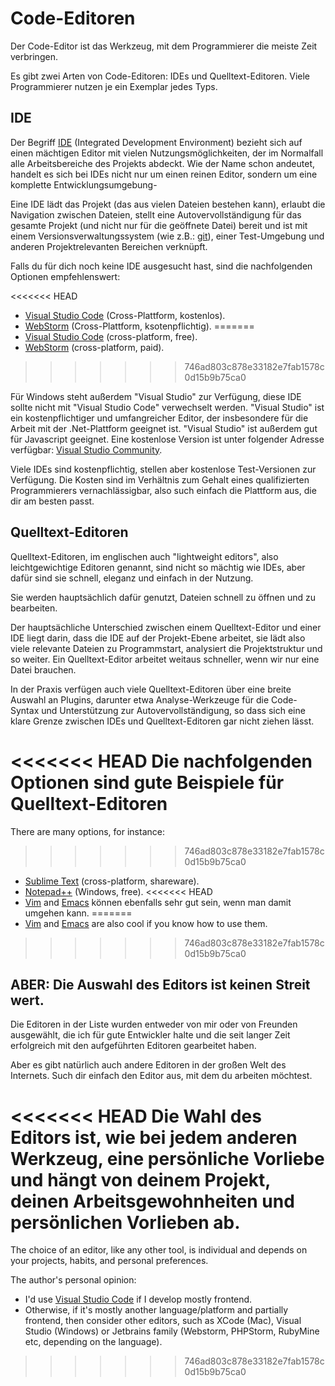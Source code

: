 # Code-Editoren

Der Code-Editor ist das Werkzeug, mit dem Programmierer die meiste Zeit verbringen. 

Es gibt zwei Arten von Code-Editoren: IDEs und Quelltext-Editoren. Viele Programmierer nutzen je ein Exemplar jedes Typs.

## IDE

Der Begriff [IDE](https://en.wikipedia.org/wiki/Integrated_development_environment) (Integrated Development Environment) bezieht sich auf einen mächtigen Editor mit vielen Nutzungsmöglichkeiten, der im Normalfall alle Arbeitsbereiche des Projekts abdeckt. Wie der Name schon andeutet, handelt es sich bei IDEs nicht nur um einen reinen Editor, sondern um eine komplette Entwicklungsumgebung-

Eine IDE lädt das Projekt (das aus vielen Dateien bestehen kann), erlaubt die Navigation zwischen Dateien, stellt eine Autovervollständigung für das gesamte Projekt (und nicht nur für die geöffnete Datei) bereit und ist mit einem Versionsverwaltungssystem (wie z.B.: [git](https://git-scm.com/)), einer Test-Umgebung und anderen Projektrelevanten Bereichen verknüpft.

Falls du für dich noch keine IDE ausgesucht hast, sind die nachfolgenden Optionen empfehlenswert:

<<<<<<< HEAD
- [Visual Studio Code](https://code.visualstudio.com/) (Cross-Plattform, kostenlos).
- [WebStorm](http://www.jetbrains.com/webstorm/) (Cross-Plattform, ksotenpflichtig).
=======
- [Visual Studio Code](https://code.visualstudio.com/) (cross-platform, free).
- [WebStorm](https://www.jetbrains.com/webstorm/) (cross-platform, paid).
>>>>>>> 746ad803c878e33182e7fab1578c0d15b9b75ca0

Für Windows steht außerdem "Visual Studio" zur Verfügung, diese IDE sollte nicht mit "Visual Studio Code" verwechselt werden. "Visual Studio" ist ein kostenpflichtiger und umfangreicher Editor, der insbesondere für die Arbeit mit der .Net-Plattform geeignet ist. "Visual Studio" ist außerdem gut für Javascript geeignet. Eine kostenlose Version ist unter folgender Adresse verfügbar: [Visual Studio Community](https://www.visualstudio.com/vs/community/).

Viele IDEs sind kostenpflichtig, stellen aber kostenlose Test-Versionen zur Verfügung. Die Kosten sind im Verhältnis zum Gehalt eines qualifizierten Programmierers vernachlässigbar, also such einfach die Plattform aus, die dir am besten passt.

## Quelltext-Editoren

Quelltext-Editoren, im englischen auch "lightweight editors", also leichtgewichtige Editoren genannt, sind nicht so mächtig wie IDEs, aber dafür sind sie schnell, eleganz und einfach in der Nutzung.

Sie werden hauptsächlich dafür genutzt, Dateien schnell zu öffnen und zu bearbeiten.

Der hauptsächliche Unterschied zwischen einem Quelltext-Editor und einer IDE liegt darin, dass die IDE auf der Projekt-Ebene arbeitet, sie lädt also viele relevante Dateien zu Programmstart, analysiert die Projektstruktur und so weiter. Ein Quelltext-Editor arbeitet weitaus schneller, wenn wir nur eine Datei brauchen.  

In der Praxis verfügen auch viele Quelltext-Editoren über eine breite Auswahl an Plugins, darunter etwa Analyse-Werkzeuge für die Code-Syntax und Unterstützung zur Autovervollständigung, so dass sich eine klare Grenze zwischen IDEs und Quelltext-Editoren gar nicht ziehen lässt.    

<<<<<<< HEAD
Die nachfolgenden Optionen sind gute Beispiele für Quelltext-Editoren
=======
There are many options, for instance:
>>>>>>> 746ad803c878e33182e7fab1578c0d15b9b75ca0

- [Sublime Text](https://www.sublimetext.com/) (cross-platform, shareware).
- [Notepad++](https://notepad-plus-plus.org/) (Windows, free).
<<<<<<< HEAD
- [Vim](http://www.vim.org/) and [Emacs](https://www.gnu.org/software/emacs/) können ebenfalls sehr gut sein, wenn man damit umgehen kann.
=======
- [Vim](https://www.vim.org/) and [Emacs](https://www.gnu.org/software/emacs/) are also cool if you know how to use them.
>>>>>>> 746ad803c878e33182e7fab1578c0d15b9b75ca0

## ABER: Die Auswahl des Editors ist keinen Streit wert.

Die Editoren in der Liste wurden entweder von mir oder von Freunden ausgewählt, die ich für gute Entwickler halte und die seit langer Zeit erfolgreich mit den aufgeführten Editoren gearbeitet haben. 

Aber es gibt natürlich auch andere Editoren in der großen Welt des Internets. Such dir einfach den Editor aus, mit dem du arbeiten möchtest. 

<<<<<<< HEAD
Die Wahl des Editors ist, wie bei jedem anderen Werkzeug, eine persönliche Vorliebe und hängt von deinem Projekt, deinen Arbeitsgewohnheiten und persönlichen Vorlieben ab.
=======
The choice of an editor, like any other tool, is individual and depends on your projects, habits, and personal preferences.

The author's personal opinion:

- I'd use [Visual Studio Code](https://code.visualstudio.com/) if I develop mostly frontend.
- Otherwise, if it's mostly another language/platform and partially frontend, then consider other editors, such as XCode (Mac), Visual Studio (Windows) or Jetbrains family (Webstorm, PHPStorm, RubyMine etc, depending on the language).
>>>>>>> 746ad803c878e33182e7fab1578c0d15b9b75ca0
